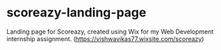 # scoreazy-landing-page
Landing page for Scoreazy, created using Wix for my Web Development internship assignment. (https://vishwavikas77.wixsite.com/scoreazy)
